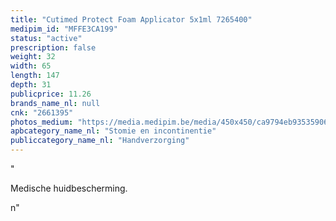 ```yaml
---
title: "Cutimed Protect Foam Applicator 5x1ml 7265400"
medipim_id: "MFFE3CA199"
status: "active"
prescription: false
weight: 32
width: 65
length: 147
depth: 31
publicprice: 11.26
brands_name_nl: null
cnk: "2661395"
photos_medium: "https://media.medipim.be/media/450x450/ca9794eb935359067a15cc49477c4c299d32fc0f.jpg"
apbcategory_name_nl: "Stomie en incontinentie"
publiccategory_name_nl: "Handverzorging"
---
```

"<p>Medische huidbescherming.</p>n"
